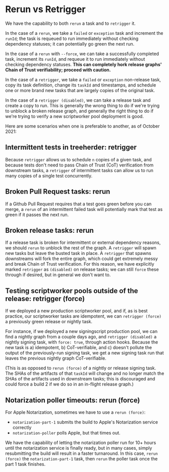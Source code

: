 # Rerun vs Retrigger

We have the capability to both `rerun` a task and to `retrigger` it.

In the case of a `rerun`, we take a `failed` or `exception` task and increment the `runId`; the task is requeued to run immediately without checking dependency statuses; it can potentially go green the next run.

In the case of a `rerun` with `--force`, we can take a successfully completed task, increment its `runId`, and requeue it to run immediately without checking dependency statuses. **This can completely hork release graphs' Chain of Trust verifiability; proceed with caution.**

In the case of a `retrigger`, we take a `failed` or `exception` non-release task, copy its task definition, change its `taskId` and timestamps, and schedule one or more brand new tasks that are largely copies of the original task.

In the case of a `retrigger (disabled)`, we can take a release task and create a copy to run. This is generally the wrong thing to do if we're trying to unblock a broken release graph, and generally the right thing to do if we're trying to verify a new scriptworker pool deployment is good.

Here are some scenarios when one is preferable to another, as of October 2021:

## Intermittent tests in treeherder: retrigger

Because `retrigger` allows us to schedule `n` copies of a given task, and because tests don't need to pass Chain of Trust (CoT) verification from downstream tasks, a `retrigger` of intermittent tasks can allow us to run many copies of a single test concurrently.

## Broken Pull Request tasks: rerun

If a Github Pull Request requires that a test goes green before you can merge, a `rerun` of an intermittent failed task will potentially mark that test as green if it passes the next run.

## Broken release tasks: rerun

If a release task is broken for intermittent or external dependency reasons, we should `rerun` to unblock the rest of the graph. A `retrigger` will spawn new tasks but leave the busted task in place. A `retrigger` that spawns downstreams will fork the entire graph, which could get extremely messy and break Chain of Trust verification. For this reason, we have explicitly marked `retrigger` as `(disabled)` on release tasks; we can still `force` these through if desired, but in general we don't want to.

## Testing scriptworker pools outside of the release: retrigger (force)

If we deployed a new production scriptworker pool, and if, as is best practice, our scriptworker tasks are idempotent, we can `retrigger (force)` a previously green release or nightly task.

For instance, if we deployed a new signingscript production pool, we can find a nightly graph from a couple days ago, and `retrigger (disabled)` a nightly signing task, with `force: true`, through action hooks. Because the new task is a) idempotent, b) CoT-verifiable, and c) doesn't pollute the output of the previously-run signing task, we get a new signing task run that leaves the previous nightly graph CoT-verifiable.

(This is as opposed to `rerun (force)` of a nightly or release signing task. The SHAs of the artifacts of that `taskId` will change and no longer match the SHAs of the artifacts used in downstream tasks; this is discouraged and could force a build 2 if we do so in an in-flight release graph.)

## Notarization poller timeouts: rerun (force)

For Apple Notarization, sometimes we have to use a `rerun (force)`:

- `notarization-part-1` submits the build to Apple's Notarization service correctly
- `notarization-poller` polls Apple, but that times out.

We have the capability of letting the notarization poller run for 10+ hours until the notarization service is finally ready, but in many cases, simply resubmitting the build will result in a faster turnaround. In this case, `rerun (force)` the `notarization-part-1` task, then `rerun` the poller task once the part 1 task finishes.
